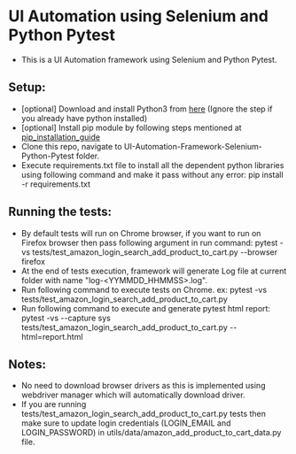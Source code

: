 # UI Automation using Selenium and Python Pytest
- This is a UI Automation framework using Selenium and Python Pytest.

## Setup:
- [optional] Download and install Python3 from [here](https://www.python.org/downloads/) (Ignore the step if you already have python installed)
- [optional] Install pip module by following steps mentioned at [pip_installation_guide](https://pip.pypa.io/en/stable/installation/)
- Clone this repo, navigate to UI-Automation-Framework-Selenium-Python-Pytest folder.
- Execute requirements.txt file to install all the dependent python libraries using following command and make it pass without any error: pip install -r requirements.txt

## Running the tests:
- By default tests will run on Chrome browser, if you want to run on Firefox browser then pass following argument in run command: pytest -vs tests/test_amazon_login_search_add_product_to_cart.py --browser firefox
- At the end of tests execution, framework will generate Log file at current folder with name "log-<YYMMDD_HHMMSS>.log".
- Run following command to execute tests on Chrome. ex: pytest -vs tests/test_amazon_login_search_add_product_to_cart.py
- Run following command to execute and generate pytest html report: 
pytest -vs --capture sys tests/test_amazon_login_search_add_product_to_cart.py --html=report.html

## Notes:
- No need to download browser drivers as this is implemented using webdriver manager which will automatically download driver.
- If you are running tests/test_amazon_login_search_add_product_to_cart.py tests then make sure to update login credentials (LOGIN_EMAIL and LOGIN_PASSWORD) in utils/data/amazon_add_product_to_cart_data.py file.
